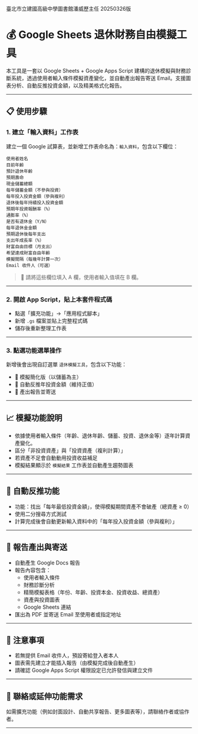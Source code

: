 臺北市立建國高級中學圖書館潘威歷主任 20250326版
# 💰 Google Sheets 退休財務自由模擬工具

本工具是一套以 Google Sheets + Google Apps Script 建構的退休模擬與財務診斷系統，透過使用者輸入條件模擬資產變化，並自動產出報告寄送 Email。支援圖表分析、自動反推投資金額，以及精美格式化報告。

---

## 📋 使用步驟

### 1. 建立「輸入資料」工作表

建立一個 Google 試算表，並新增工作表命名為：`輸入資料`，包含以下欄位：

```
使用者姓名
目前年齡
預計退休年齡
預期壽命
現金儲蓄總額
每年儲蓄金額（不參與投資）
每年投入投資金額（參與複利）
退休後每年持續投入投資金額
預期年投資報酬率（%）
通膨率（%）
是否有退休金（Y/N）
每年退休金金額
預期退休後每年支出
支出年成長率（%）
財富自由目標（月支出）
希望達成財富自由年齡
模擬間隔（每幾年計算一次）
Email 收件人（可選）
```

> 📝 請將這些欄位填入 A 欄，使用者輸入值填在 B 欄。

---

### 2. 開啟 App Script，貼上本套件程式碼

- 點選「擴充功能」→「應用程式腳本」
- 新增 `.gs` 檔案並貼上完整程式碼
- 儲存後重新整理工作表

---

### 3. 點選功能選單操作

新增後會出現自訂選單 `退休模擬工具`，包含以下功能：

- 📘 模擬簡化版（以儲蓄為主）
- 🧮 自動反推年投資金額（維持正值）
- 📝 產出報告並寄送

---

## 📈 模擬功能說明

- 依據使用者輸入條件（年齡、退休年齡、儲蓄、投資、退休金等）逐年計算資產變化。
- 區分「非投資資產」與「投資資產（複利計算）」
- 若資產不足會自動動用投資收益補足
- 模擬結果顯示於 `模擬結果` 工作表並自動產生趨勢圖表

---

## 🔄 自動反推功能

- 功能：找出「每年最低投資金額」，使得模擬期間資產不會破產（總資產 ≥ 0）
- 使用二分搜尋方式測試
- 計算完成後會自動更新輸入資料中的「每年投入投資金額（參與複利）」

---

## 📝 報告產出與寄送

- 自動產生 Google Docs 報告
- 報告內容包含：
  - 使用者輸入條件
  - 財務診斷分析
  - 精簡模擬表格（年份、年齡、投資本金、投資收益、總資產）
  - 資產與投資圖表
  - Google Sheets 連結
- 匯出為 PDF 並寄送 Email 至使用者或指定地址

---

## 📌 注意事項

- 若無提供 Email 收件人，預設寄給登入者本人
- 圖表需先建立才能插入報告（由模擬完成後自動產生）
- 請確認 Google Apps Script 權限設定已允許發信與建立文件

---

## 📮 聯絡或延伸功能需求

如需擴充功能（例如封面設計、自動共享報告、更多圖表等），請聯絡作者或協作者。

---